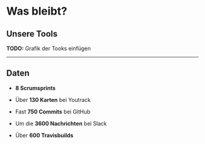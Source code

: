 # Was bleibt?

## Unsere Tools
<div class="todo">
	<p><b>TODO:</b> Grafik der Tooks einfügen</p>
</div>

---

## Daten
* **8 Scrumsprints**

* Über **130 Karten** bei Youtrack 

* Fast **750 Commits** bei GitHub

* Um die **3600 Nachrichten** bei Slack

* Über **600 Travisbuilds**